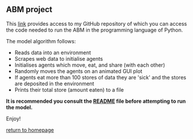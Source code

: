 ## ABM project

This [link](https://github.com/elliemarfleet/PFSS-Python) provides access to my GitHub repository of which you can access the code needed to run the ABM in the programming language of Python.

The model algorithm follows:
- Reads data into an environment
- Scrapes web data to initialise agents
- Initialises agents which move, eat, and share (with each other)
- Randomly moves the agents on an animated GUI plot
- If agents eat more than 100 stores of data they are 'sick' and the stores are deposited in the environment
- Prints their total store (amount eaten) to a file

**It is recommended you consult the [README](https://github.com/elliemarfleet/PFSS-Python/blob/main/README.md) file before attempting to run the model.**

Enjoy!

[return to homepage](index.md)
